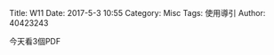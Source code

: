 Title: W11
Date: 2017-5-3 10:55
Category: Misc
Tags: 使用導引
Author: 40423243


<section>
今天看3個PDF
</section>

